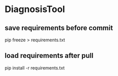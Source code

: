 # DiagnosisTool
 
## save requirements before commit
pip freeze > requirements.txt

## load requirements after pull 
pip install -r requirements.txt

